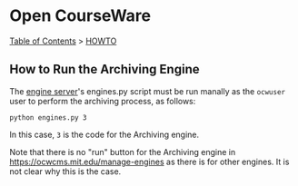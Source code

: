 # Open CourseWare

[Table of Contents](index.md) > [HOWTO](howto.md)

## How to Run the Archiving Engine

The [engine server](engines.md)'s engines.py script must be run manally as the `ocwuser` user to perform the archiving process, as follows:

```
python engines.py 3
```

In this case, `3` is the code for the Archiving engine.

Note that there is no "run" button for the Archiving engine in <https://ocwcms.mit.edu/manage-engines> as there is for other engines. It is not clear why this is the case.
